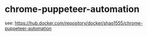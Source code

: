 chrome-puppeteer-automation
===========================

see: https://hub.docker.com/repository/docker/shao1555/chrome-puppeteer-automation

